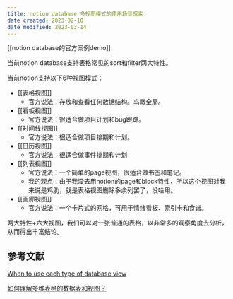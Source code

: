 ```yaml
---
title: notion database 多视图模式的使用场景探索
date created: 2023-02-10
date modified: 2023-03-14
---
```


[[notion database的官方案例demo]]

当前notion database支持表格常见的sort和filter两大特性。

当前notion支持以下6种视图模式：

- [[表格视图]]
	- 官方说法：存放和查看任何数据结构。鸟瞰全局。
- [[看板视图]]
	- 官方说法：很适合做项目计划和bug跟踪。
- [[时间线视图]]
	- 官方说法：很适合做项目排期和计划。
- [[日历视图]]
	- 官方说法：很适合做事件排期和计划
- [[列表视图]]
	- 官方说法：一个简单的page视图，很适合做书签和笔记。
	- 我的观点：由于我没去用notion的page和block特性，所以这个视图对我来说是鸡肋，就是表格视图删除多余列罢了，没啥用。
- [[画廊视图]]
	- 官方说法：一个卡片式的网格，可用于情绪看板、索引卡和食谱。

两大特性+六大视图，我们可以对一张普通的表格，以非常多的观察角度去分析，从而得出丰富结论。

## 参考文献

[When to use each type of database view](https://www.notion.so/help/guides/when-to-use-each-type-of-database-view)

[如何理解多维表格的数据表和视图？](https://www.larksuite.com/hc/zh-CN/articles/360048488253)
